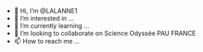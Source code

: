 - 👋 Hi, I’m @LALANNE1
- 👀 I’m interested in ...
- 🌱 I’m currently learning ...
- 💞️ I’m looking to collaborate on Science Odyssée PAU FRANCE
- 📫 How to reach me ...

<!---
LALANNE1/LALANNE1 is a ✨ special ✨ repository because its `README.md` (this file) appears on your GitHub profile.
You can click the Preview link to take a look at your changes.
--->
